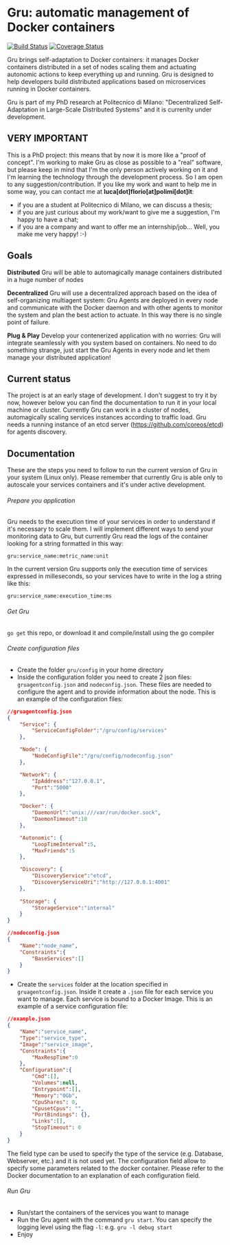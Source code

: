 # Gru: automatic management of Docker containers
[![Build Status](https://travis-ci.org/elleFlorio/gru.svg?branch=master)](https://travis-ci.org/elleFlorio/gru)
[![Coverage Status](https://coveralls.io/repos/elleFlorio/gru/badge.svg?branch=master&service=github)](https://coveralls.io/github/elleFlorio/gru?branch=master)

Gru brings self-adaptation to Docker containers: it manages Docker containers distributed in a set of nodes scaling them and actuating autonomic actions to keep everything up and running. Gru is designed to help developers build distributed applications based on microservices running in Docker containers.

Gru is part of my PhD research at Politecnico di Milano: "Decentralized Self-Adaptation in Large-Scale Distributed Systems" and it is currenlty under development.

## VERY IMPORTANT
This is a PhD project: this means that by now it is more like a "proof of concept".
I'm working to make Gru as close as possible to a "real" software, but please keep in mind that I'm the only person actively working on it and I'm learning the technology through the development process. So I am open to any suggestion/contribution.
If you like my work and want to help me in some way, you can contact me at **luca[dot]florio[at]polimi[dot]it**:
* if you are a student at Politecnico di Milano, we can discuss a thesis;
* if you are just curious about my work/want to give me a suggestion, I'm happy to have a chat;
* if you are a company and want to offer me an internship/job... Well, you make me very happy! :-)

## Goals
**Distributed**
Gru will be able to automagically manage containers distributed in a huge number of nodes

**Decentralized**
Gru will use a decentralized approach based on the idea of self-organizing multiagent system: Gru Agents are deployed in every node and communicate with the Docker daemon and with other agents to monitor the system and plan the best action to actuate. In this way there is no single point of failure.

**Plug & Play**
Develop your contenerized application with no worries: Gru will integrate seamlessly with you system based on containers. No need to do something strange, just start the Gru Agents in every node and let them manage your distributed application!

## Current status
The project is at an early stage of development.
I don't suggest to try it by now, however below you can find the documentation to run it in your local machine or cluster.
Currently Gru can work in a cluster of nodes, automagically scaling services instances according to traffic load.
Gru needs a running instance of an etcd server (https://github.com/coreos/etcd) for agents discovery.

## Documentation
These are the steps you need to follow to run the current version of Gru in your system (Linux only).
Please remember that currently Gru is able only to autoscale your services containers and it's under active development.

###### Prepare you application
Gru needs to the execution time of your services in order to understand if it's necessary to scale them. I will implement different ways to send your monitoring data to Gru, but currently Gru read the logs of the container looking for a string formatted in this way:

`gru:service_name:metric_name:unit`

In the current version Gru supports only the execution time of services expressed in milleseconds, so your services have to write in the log a string like this:

`gru:service_name:execution_time:ms`

###### Get Gru
`go get` this repo, or download it and compile/install using the go compiler

###### Create configuration files
* Create the folder `gru/config` in your home directory
* Inside the configuration folder you need to create 2 json files: `gruagentconfig.json` and `nodeconfig.json`. These files are needed to configure the agent and to provide information about the node. This is an example of the configuration files:
```json
//gruagentconfig.json
{
	"Service": {
		"ServiceConfigFolder":"/gru/config/services"
	},

	"Node": {
		"NodeConfigFile":"/gru/config/nodeconfig.json"
	},

	"Network": {
		"IpAddress":"127.0.0.1",
		"Port":"5000"
	},

	"Docker": {
		"DaemonUrl":"unix:///var/run/docker.sock",
		"DaemonTimeout":10
	},

	"Autonomic": {
		"LoopTimeInterval":5,
		"MaxFriends":5
	},

	"Discovery": {
		"DiscoveryService":"etcd",
		"DiscoveryServiceUri":"http://127.0.0.1:4001"
	},
	
	"Storage": {
		"StorageService":"internal"
	}
}
```
```json
//nodeconfig.json
{
	"Name":"node_name",
	"Constraints":{
		"BaseServices":[]
	}
}
```
* Create the `services` folder at the location specified in `gruagentconfig.json`. Inside it create a `.json` file for each service you want to manage. Each service is bound to a Docker Image. This is an example of a service configuration file:
```json
//example.json
{
	"Name":"service_name",
	"Type":"service_type",
	"Image":"service_image",
	"Constraints":{
		"MaxRespTime":0
	},
	"Configuration":{
		"Cmd":[],
		"Volumes":null,
		"Entrypoint":[],
		"Memory":"0Gb",
		"CpuShares": 0,
		"CpusetCpus": "",
		"PortBindings": {},
		"Links":[],
		"StopTimeout": 0
	}
}
```
The field type can be used to specify the type of the service (e.g. Database, Webserver, etc.) and it is not used yet. The configuration field allow to specify some parameters related to the docker container. Please refer to the Docker documentation to an explanation of each configuration field.
###### Run Gru
* Run/start the containers of the services you want to manage
* Run the Gru agent with the command `gru start`. You can specify the logging level using the flag `-l`: e.g. `gru -l debug start`
* Enjoy

